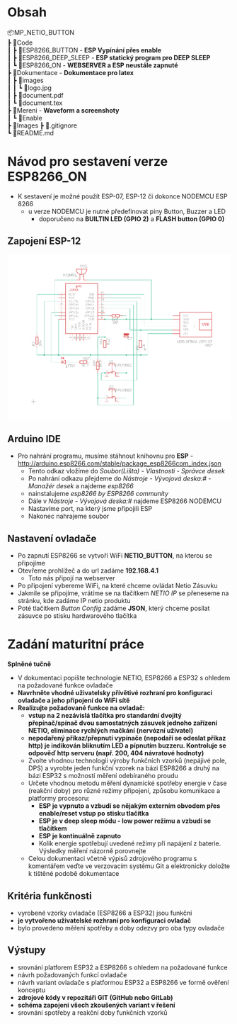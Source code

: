 # Obsah
📦MP_NETIO_BUTTON  
 ┣ 📂Code  
 ┃ ┣ 📂ESP8266_BUTTON - **ESP Vypínání přes enable**  
 ┃ ┣ 📂ESP8266_DEEP_SLEEP - **ESP statický program pro DEEP SLEEP**  
 ┃ ┗ 📂ESP8266_ON - **WEBSERVER a ESP neustále zapnuté**  
 ┣ 📂Dokumentace - **Dokumentace pro latex**  
 ┃ ┣ 📂images  
 ┃ ┃ ┗ 📜logo.jpg  
 ┃ ┣ 📜document.pdf   
 ┃ ┗ 📜document.tex  
 ┣ 📂Mereni - **Waveform a screenshoty**  
 ┃ ┗ 📂Enable  
 ┣ 📂Images 
 ┣ 📜.gitignore  
 ┗ 📜README.md  
# Návod pro sestavení verze ESP8266_ON
- K sestavení je možné použít ESP-07, ESP-12 či dokonce NODEMCU ESP 8266
	- u verze NODEMCU je nutné předefinovat piny Button, Buzzer a LED
		- doporučeno na **BUILTIN LED (GPIO 2)** a **FLASH button (GPIO 0)**
## Zapojení ESP-12
![ESP SCHÉMA](Code/ESP8266_ON/ESP8266_ON.png)
## Arduino IDE
- Pro nahrání programu, musíme stáhnout knihovnu pro **ESP** - http://arduino.esp8266.com/stable/package_esp8266com_index.json
	- Tento odkaz vložíme do *Soubor(Lišta) - Vlastnosti - Správce desek*
	- Po nahrání odkazu přejdeme do *Nástroje - Vývojová deska:# - Manažér desek* a najdeme *esp8266*
	- nainstalujeme *esp8266 by ESP8266 community*
	- Dále v *Nástroje - Vývojová deska:#* najdeme ESP8266 NODEMCU
	- Nastavíme port, na který jsme připojili ESP
	- Nakonec nahrajeme soubor
## Nastavení ovladače
- Po zapnutí ESP8266 se vytvoří WiFi **NETIO_BUTTON**, na kterou se připojíme
- Otevřeme prohlížeč a do url zadáme **192.168.4.1**
	- Toto nás připojí na webserver
- Po připojení vybereme WiFi, na které chceme ovládat Netio Zásuvku
- Jakmile se připojíme, vrátíme se na tlačítkem *NETIO IP* se přeneseme na stránku, kde zadáme IP netio produktu
- Poté tlačítkem *Button Config* zadáme **JSON**, který chceme posílat zásuvce po stisku hardwarového tlačítka

# Zadání maturitní práce
**Splněné tučně**
- V dokumentaci popište technologie NETIO, ESP8266 a ESP32 s ohledem na požadované funkce ovladače
- **Navrhněte vhodné uživatelsky přívětivé rozhraní pro konfiguraci ovladače a jeho
připojení do WiFi sítě**
- **Realizujte požadované funkce na ovladač:**
	- **vstup na 2 nezávislá tlačítka pro standardní dvojitý přepínač/spínač dvou samostatných zásuvek jednoho zařízení NETIO, eliminace rychlých mačkání (nervózní uživatel)**
	- **nepodařený příkaz/přepnutí vypínače (nepodaří se odeslat příkaz http) je indikován bliknutím LED a pípnutím buzzeru. Kontroluje se odpověď http serveru
(např. 200, 404 návratové hodnoty)**
	- Zvolte vhodnou technologii výroby funkčních vzorků (nepájivé pole, DPS) a vyrobte jeden funkční vzorek na bázi ESP8266 a druhý na bázi ESP32 s možností měření odebíraného proudu
	- Určete vhodnou metodu měření dynamické spotřeby energie v čase (reakční doby) pro různé režimy připojení, způsobu komunikace a platformy procesoru:
		- **ESP je vypnuto a vzbudí se nějakým externím obvodem přes enable/reset vstup po stisku tlačítka**
		- **ESP je v deep sleep módu - low power režimu a vzbudí se tlačítkem**
 		- **ESP je kontinuálně zapnuto**
		- Kolik energie spotřebují uvedené režimy při napájení z baterie. Výsledky měření názorně porovnejte
	- Celou dokumentaci včetně výpisů zdrojového programu s komentářem veďte ve verzovacím systému Git a elektronicky doložte k tištěné podobě dokumentace
## Kritéria funkčnosti
- vyrobené vzorky ovladače (ESP8266 a ESP32) jsou funkční
- **je vytvořeno uživatelské rozhraní pro konfiguraci ovladač**
- bylo provedeno měření spotřeby a doby odezvy pro oba typy ovladače

## Výstupy
- srovnání platforem ESP32 a ESP8266 s ohledem na požadované funkce
- návrh požadovaných funkcí ovladače
- návrh variant ovladače s platformou ESP32 a ESP8266 ve formě ověření konceptu
- **zdrojové kódy v repozitáři GIT (GitHub nebo GitLab)**
- **schéma zapojeni všech zkoušených variant v řešení**
- srovnání spotřeby a reakční doby funkčních vzorků
